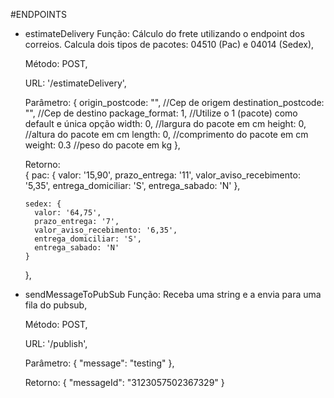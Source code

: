 #ENDPOINTS
* estimateDelivery
  Função: Cálculo do frete utilizando o endpoint dos correios. Calcula dois tipos de pacotes: 04510 (Pac) e 04014 (Sedex),

  Método: POST,

  URL: '/estimateDelivery',

  Parâmetro: 
    {
      origin_postcode: "", //Cep de origem
      destination_postcode: "", //Cep de destino
      package_format: 1, //Utilize o 1 (pacote) como default e única opção
      width: 0, //largura do pacote em cm
      height: 0, //altura do pacote em cm
      length: 0, //comprimento do pacote em cm
      weight: 0.3 //peso do pacote em kg
    },

  Retorno: <br/>
    {
      pac: {
        valor: '15,90',
        prazo_entrega: '11',
        valor_aviso_recebimento: '5,35',
        entrega_domiciliar: 'S',
        entrega_sabado: 'N'
      },
      
      sedex: {
        valor: '64,75',
        prazo_entrega: '7',
        valor_aviso_recebimento: '6,35',
        entrega_domiciliar: 'S',
        entrega_sabado: 'N'
      }
    },


* sendMessageToPubSub
  Função: Receba uma string e a envia para uma fila do pubsub,
  
  Método: POST,

  URL: '/publish',

  Parâmetro:
  {
	  "message": "testing"
  },

  Retorno:
  {
    "messageId": "3123057502367329"
  }
